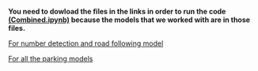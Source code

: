 **You need to dowload the files in the links in order to run the code [(Combined.ipynb)](/code/Combined.ipynb) because the models that we worked with are in those files.**


[For number detection and road following model](https://drive.google.com/file/d/1dUyy-RDqQ1yOAVBuZGxQdlWJV5qNExeQ/view?usp=sharing) 


[For all the parking models](https://drive.google.com/file/d/1yak7vtgw_DIvBlQWNpp2BjYBHux4DIUQ/view?usp=sharing)
